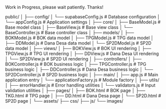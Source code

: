 Work in Progress, please wait patiently. Thanks!

public/
│
├── config/
│   └── supabaseConfig.js        # Database configuration
│   └── appConfig.js              # Application settings
│
├── core/
│   ├── BaseModel.js              # Base model class
│   ├── BaseView.js               # Base view class
│   └── BaseController.js         # Base controller class
│
├── models/
│   ├── BOKModel.js               # BOK data model
│   ├── TPGModel.js               # TPG data model
│   ├── DDModel.js                # Dana Desa data model
│   └── SP2DModel.js              # SP2D data model
│
├── views/
│   ├── BOKView.js                # BOK UI rendering
│   ├── TPGView.js                # TPG UI rendering
│   ├── DDView.js                 # Dana Desa UI rendering
│   └── SP2DView.js               # SP2D UI rendering
│
├── controllers/
│   ├── BOKController.js          # BOK business logic
│   ├── TPGController.js          # TPG business logic
│   ├── DDController.js           # Dana Desa business logic
│   └── SP2DController.js         # SP2D business logic
│
├── main/
│   ├── app.js                    # Main application entry
│   └── applicationFactory.js     # Module factory
│
├── utils/
│   ├── errorHandler.js           # Error handling utilities
│   └── validators.js             # Input validation utilities
│
├── pages/
│   ├── BOK.html                  # BOK page
│   ├── TKG.html                  # TPG page
│   ├── DD.html                   # Dana Desa page
│   └── SP2D.html                 # SP2D page
│
└── assets/
    ├── css/
    ├── js/
    └── images/

